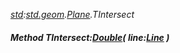_[std](../../modules/std/std-module.md):[std.geom](../../modules/std/std-geom.md).[Plane<T>](../../modules/std/std-geom-plane.md).TIntersect_
##### Method TIntersect:[Double](../../modules/wonkey/wonkey-types-double.md)( line:[Line](../../modules/std/std-geom-line.md)<T> )
